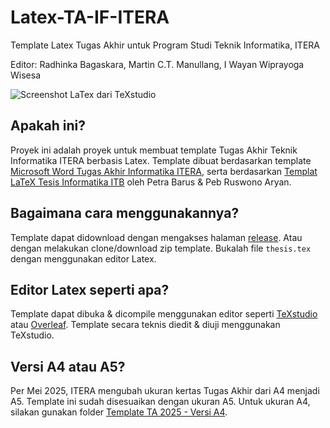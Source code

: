 # Latex-TA-IF-ITERA
Template Latex Tugas Akhir untuk Program Studi Teknik Informatika, ITERA

Editor: Radhinka Bagaskara, Martin C.T. Manullang, I Wayan Wiprayoga Wisesa

![Screenshot LaTex dari TeXstudio](ss.jpg)

## Apakah ini?

Proyek ini adalah proyek untuk membuat template Tugas Akhir Teknik Informatika ITERA berbasis Latex. Template dibuat berdasarkan template [Microsoft Word Tugas Akhir Informatika ITERA](https://drive.google.com/file/d/1ZGk0GzCovn7iPYFXfmmWPUmS1PqBW1Ml/view), serta berdasarkan [Templat LaTeX Tesis Informatika ITB](https://github.com/petrabarus/if-itb-latex) oleh Petra Barus & Peb Ruswono Aryan.

## Bagaimana cara menggunakannya?

Template dapat didownload dengan mengakses halaman [release](https://github.com/rdhnk/Latex-TA-IF-ITERA/releases). Atau dengan melakukan clone/download zip template. Bukalah file `thesis.tex` dengan menggunakan editor Latex.

## Editor Latex seperti apa?

Template dapat dibuka & dicompile menggunakan editor seperti [TeXstudio](https://www.texstudio.org/) atau [Overleaf](https://www.overleaf.com). Template secara teknis diedit & diuji menggunakan TeXstudio.

## Versi A4 atau A5?

Per Mei 2025, ITERA mengubah ukuran kertas Tugas Akhir dari A4 menjadi A5. Template ini sudah disesuaikan dengan ukuran A5. Untuk ukuran A4, silakan gunakan folder [Template TA 2025 - Versi A4](Template%20TA%202025%20-%20Versi%20A4).
